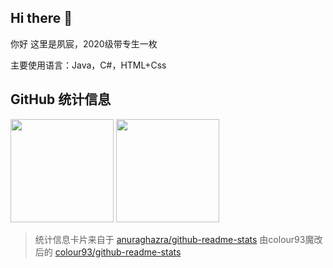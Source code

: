 ## Hi there 👋  
你好 这里是夙宸，2020级带专生一枚  

主要使用语言：Java，C#，HTML+Css  


## GitHub 统计信息

[<img style="height:165px;" src="https://github-readme-stats-colour93.vercel.app/api?username=SuChenawa&show_avatar=true&show_icons=true&locale=cn&bg_color=45,fff0f6,fff2e8&text_color=383838&title_color=1890ff&icon_color=597Ff7" />](https://github.com/SuChenawa)
[<img style="height:165px;" src="https://github-readme-stats-colour93.vercel.app/api/top-langs/?username=SuChenawa&layout=compact&locale=cn&bg_color=45,fff2e8,fff0f6&text_color=383838&title_color=1890ff&icon_color=597Ff7" />](https://github.com/SuChenawa)

> 统计信息卡片来自于 [anuraghazra/github-readme-stats](https://github.com/anuraghazra/github-readme-stats) 由colour93魔改后的 [colour93/github-readme-stats](https://github.com/colour93/github-readme-stats)